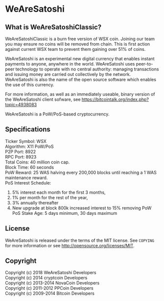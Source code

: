 WeAreSatoshi
=================================

What is WeAreSatoshiClassic?
----------------
WeAreSatoshiClassic is a burn free version of WSX coin.
Joining our team you may ensure no coins will be removed from chain.
This is first action against current WSX team to prevent them gaining over 51% of coins.

WeAreSatoshi is an experimental new digital currency that enables instant payments to
anyone, anywhere in the world. WeAreSatoshi uses peer-to-peer technology to operate
with no central authority: managing transactions and issuing money are carried
out collectively by the network. WeAreSatoshi is also the name of the open source
software which enables the use of this currency.

For more information, as well as an immediately useable, binary version of
the WeAreSatoshi client sofware, see https://bitcointalk.org/index.php?topic=4938083

WeAreSatoshi is a PoW/PoS-based cryptocurrency.

Specifications
--------------

Ticker Symbol: WSX<br />
Algorithm: X11 PoW/PoS<br />
P2P Port: 8922<br />
RPC Port: 8923<br />
Total Coins: 40 million coin cap.<br />
Block Time: 60 seconds<br />
PoW Reward: 25 WAS halving every 200,000 blocks until reaching a 1 WAS maintenance reward.<br />
PoS Interest Schedule:<br />
1. 5% interest each month for the first 3 months,<br />
2. 1% per month for the rest of the year,<br />
3. 3% annually thereafter<br />
4. New upgrade at block 800k increased interest to 15% removing PoW<br />
PoS Stake Age: 5 days minimum, 30 days maximum

License
-------

WeAreSatoshi is released under the terms of the MIT license. See `COPYING` for more
information or see http://opensource.org/licenses/MIT.

Copyright
---------

Copyright (c) 2018 WeAreSatoshi Developers<br />
Copyright (c) 2014 cryptcoin Developers<br />
Copyright (c) 2013-2014 NovaCoin Developers<br />
Copyright (c) 2011-2012 PPCoin Developers<br />
Copyright (c) 2009-2014 Bitcoin Developers<br />
